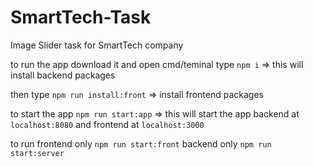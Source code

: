 # SmartTech-Task
Image Slider task for SmartTech company

to run the app download it and open cmd/teminal
type `npm i` => this will install backend packages 

then type `npm run install:front` => install frontend packages

to start the app `npm run start:app` => this will start the app backend at `localhost:8080` and frontend at `localhost:3000`

to run frontend only `npm run start:front` backend only `npm run start:server`
